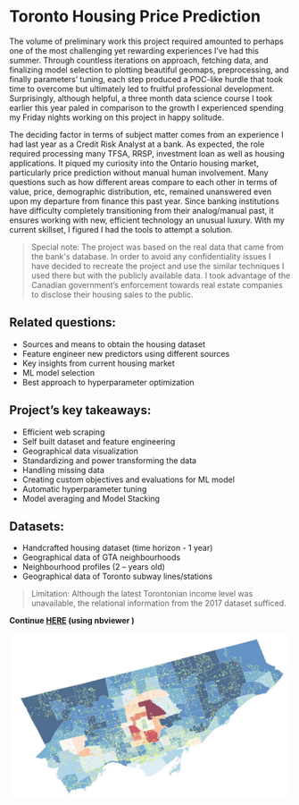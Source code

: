 # Toronto Housing Price Prediction # 

The volume of preliminary work this project required amounted to perhaps one of the most challenging yet rewarding experiences I’ve had this summer. Through countless iterations on approach, fetching data, and finalizing model selection to plotting beautiful geomaps, preprocessing, and finally parameters’ tuning, each step produced a POC-like hurdle that took time to overcome but ultimately led to fruitful professional development. Surprisingly, although helpful, a three month data science course I took earlier this year paled in comparison to the growth I experienced spending my Friday nights working on this project in happy solitude.

The deciding factor in terms of subject matter comes from an experience I had last year as a Credit Risk Analyst at a bank. As expected, the role required processing many TFSA, RRSP, investment loan as well as housing applications. It piqued my curiosity into the Ontario housing market, particularly price prediction without manual human involvement. Many questions such as how different areas compare to each other in terms of value, price, demographic distribution, etc, remained unanswered even upon my departure from finance this past year. Since banking institutions have difficulty completely transitioning from their analog/manual past, it ensures working with new, efficient technology an unusual luxury. With my current skillset, I figured I had the tools to attempt a solution.


> Special note: The project was based on the real data that came from the bank's database. In order to avoid any confidentiality issues I have decided to recreate the project and use the similar techniques I used there but with the publicly available data. I took advantage of the Canadian government’s enforcement towards real estate companies to disclose their housing sales to the public.

## Related questions: ##

- Sources and means to obtain the housing dataset
- Feature engineer new predictors using different sources
- Key insights from current housing market
- ML model selection
- Best approach to hyperparameter optimization

## Project’s key takeaways: ##

- Efficient web scraping
- Self built dataset and feature engineering
- Geographical data visualization
- Standardizing and power transforming the data
- Handling missing data
- Creating custom objectives and evaluations for ML model
- Automatic hyperparameter tuning
- Model averaging and Model Stacking

## Datasets: ##

- Handcrafted housing dataset (time horizon - 1 year)
- Geographical data of GTA neighbourhoods
- Neighbourhood profiles (2 – years old)
- Geographical data of Toronto subway lines/stations


> Limitation: Although the latest Torontonian income level was unavailable, the relational information from the 2017 dataset sufficed.

**Continue [HERE](https://nbviewer.jupyter.org/github/SlavOK400/Toronto-housing-price-prediction/blob/master/GTA_housing.ipynb) (using nbviewer )**

 <img src="readme_intro_pic.jpg">
 
